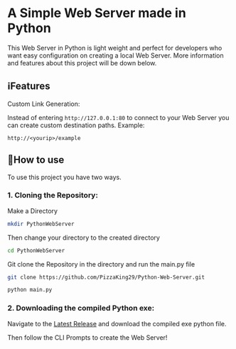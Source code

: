 # A Simple Web Server made in Python
This Web Server in Python is light weight and perfect for developers who want easy configuration on creating a local Web Server. More information and features about this project will be down below.

## ℹ️Features
Custom Link Generation:

Instead of entering ```http://127.0.0.1:80``` to connect to your Web Server you can create custom destination paths. Example:
```
http://<yourip>/example
```


## 📗How to use

To use this project you have two ways. 

### 1. Cloning the Repository:

Make a Directory
```bash
mkdir PythonWebServer
```
Then change your directory to the created directory
```bash
cd PythonWebServer
```
Git clone the Repository in the directory and run the main.py file
```bash
git clone https://github.com/PizzaKing29/Python-Web-Server.git

python main.py
```

### 2. Downloading the compiled Python exe:

Navigate to the [Latest Release](https://github.com/PizzaKing29/Python-Web-Server/releases) and download the compiled exe python file.

Then follow the CLI Prompts to create the Web Server!